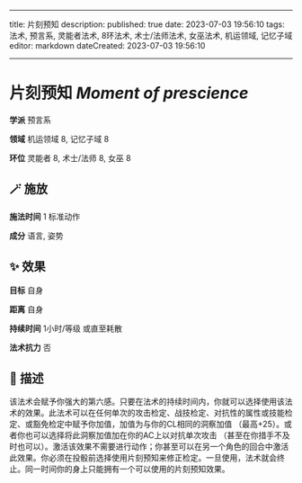 
---
title: 片刻预知
description: 
published: true
date: 2023-07-03 19:56:10
tags: 法术, 预言系, 灵能者法术, 8环法术, 术士/法师法术, 女巫法术, 机运领域, 记忆子域
editor: markdown
dateCreated: 2023-07-03 19:56:10

---

# **片刻预知** *Moment of prescience*

**学派** 预言系 

**领域** 机运领域 8, 记忆子域 8

**环位** 灵能者 8, 术士/法师 8, 女巫 8

## 🪄 施放

**施法时间** 1 标准动作

**成分** 语言, 姿势

## ✨ 效果 

**目标** 自身 

**距离** 自身  

**持续时间** 1小时/等级 或直至耗散 

**法术抗力** 否

## 📖 描述

该法术会赋予你强大的第六感。只要在法术的持续时间内，你就可以选择使用该法术的效果。此法术可以在任何单次的攻击检定、战技检定、对抗性的属性或技能检定、或豁免检定中赋予你加值，加值为与你的CL相同的洞察加值 （最高+25）。或者你也可以选择将此洞察加值加在你的AC上以对抗单次攻击 （甚至在你措手不及时也可以）。激活该效果不需要进行动作；你甚至可以在另一个角色的回合中激活此效果。你必须在投骰前选择使用片刻预知来修正检定。一旦使用，法术就会终止。同一时间你的身上只能拥有一个可以使用的片刻预知效果。
    